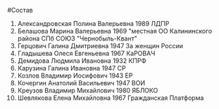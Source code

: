 #Состав
1. Александровская Полина Валерьевна 1989 ЛДПР
2. Белашова Марина Валерьевна 1969 \"местная ОО Калининского района СПб СОЮЗ \"Чернобыль-Квант\"
3. Герцович Галина Дмитриевна 1947 За женщин России
4. Гладышева Олеся Евгеньевна 1967 КаРОВАЧ
5. Демидова Людмила Ивановна 1932 КПРФ
6. Карузина Галина Ивановна 1947 СР
7. Козлов Владимир Иосифович 1943 ЕР
8. Кочергин Анатолий Васильевич 1947 ВОИ
9. Креузов Владимир Михайлович 1980 ЯБЛОКО
10. Шевлякова Елена Михайловна 1967 Гражданская Платформа
